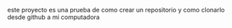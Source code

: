 este proyecto es una prueba de como crear un repositorio y como clonarlo desde github a mi computadora